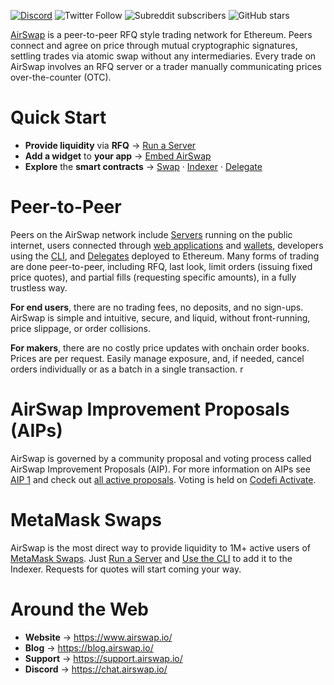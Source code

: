 [![Discord](https://img.shields.io/discord/590643190281928738.svg)](https://chat.airswap.io) ![Twitter Follow](https://img.shields.io/twitter/follow/airswap?style=social) ![Subreddit subscribers](https://img.shields.io/reddit/subreddit-subscribers/AirSwap?style=social) ![GitHub stars](https://img.shields.io/github/stars/airswap/airswap-protocols?style=social)

[AirSwap](https://www.airswap.io/) is a peer-to-peer RFQ style trading network for Ethereum. Peers connect and agree on price through mutual cryptographic signatures, settling trades via atomic swap without any intermediaries. Every trade on AirSwap involves an RFQ server or a trader manually communicating prices over-the-counter (OTC).

# Quick Start

- **Provide liquidity** via **RFQ** → [Run a Server](./make-liquidity/run-a-server.md)
- **Add a widget** to **your app** → [Embed AirSwap](./take-liquidity/embed-airswap.md)
- **Explore** the **smart contracts** → [Swap](./reference/swap.md) · [Indexer](./reference/indexer.md) · [Delegate](./reference/delegate.md)

# Peer-to-Peer

Peers on the AirSwap network include [Servers](./make-liquidity/run-a-server.md) running on the public internet, users connected through [web applications](./take-liquidity/embed-airswap.md) and [wallets](https://medium.com/metamask/introducing-metamask-swaps-84318c643785), developers using the [CLI](./tools/airswap-cli), and [Delegates](./reference/delegate.md) deployed to Ethereum. Many forms of trading are done peer-to-peer, including RFQ, last look, limit orders (issuing fixed price quotes), and partial fills (requesting specific amounts), in a fully trustless way.

**For end users**, there are no trading fees, no deposits, and no sign-ups. AirSwap is simple and intuitive, secure, and liquid, without front-running, price slippage, or order collisions.

**For makers**, there are no costly price updates with onchain order books. Prices are per request. Easily manage exposure, and, if needed, cancel orders individually or as a batch in a single transaction.
r

# AirSwap Improvement Proposals (AIPs)

AirSwap is governed by a community proposal and voting process called AirSwap Improvement Proposals (AIP). For more information on AIPs see [AIP 1](https://community.airswap.io/t/aip-1-proposal-how-to) and check out [all active proposals](https://community.airswap.io/c/proposals). Voting is held on [Codefi Activate](https://activate.codefi.network/staking/airswap/governance).

# MetaMask Swaps

AirSwap is the most direct way to provide liquidity to 1M+ active users of [MetaMask Swaps](https://medium.com/metamask/introducing-metamask-swaps-84318c643785). Just [Run a Server](./make-liquidity/run-a-server.md) and [Use the CLI](./make-liquidity/debug-with-cli.md) to add it to the Indexer. Requests for quotes will start coming your way.

# Around the Web

- **Website** → https://www.airswap.io/
- **Blog** → https://blog.airswap.io/
- **Support** → https://support.airswap.io/
- **Discord** → https://chat.airswap.io/
